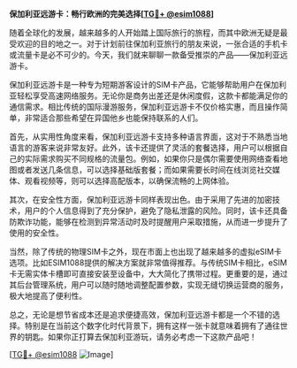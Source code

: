 **保加利亚远游卡：畅行欧洲的完美选择[[TG💪+ @esim1088](https://t.me/s/esim1088)]**

随着全球化的发展，越来越多的人开始踏上国际旅行的旅程，而其中欧洲无疑是最受欢迎的目的地之一。对于计划前往保加利亚旅行的朋友来说，一张合适的手机卡或流量卡是必不可少的。今天，我们就来聊聊一款备受推崇的产品——保加利亚远游卡。

保加利亚远游卡是一种专为短期游客设计的SIM卡产品，它能够帮助用户在保加利亚轻松享受高速网络服务。无论你是商务出差还是休闲度假，这款卡都能满足你的通信需求。相比传统的国际漫游服务，保加利亚远游卡不仅价格实惠，而且操作简单，非常适合那些希望在异国他乡也能保持联系的人们。

首先，从实用性角度来看，保加利亚远游卡支持多种语言界面，这对于不熟悉当地语言的游客来说非常友好。此外，该卡还提供了灵活的套餐选择，用户可以根据自己的实际需求购买不同规格的流量包。例如，如果你只是偶尔需要使用网络查看地图或者发送几条信息，可以选择基础版套餐；而如果需要长时间在线浏览社交媒体、观看视频等，则可以选择高配版本，以确保流畅的上网体验。

其次，在安全性方面，保加利亚远游卡同样表现出色。由于采用了先进的加密技术，用户的个人信息得到了充分保护，避免了隐私泄露的风险。同时，该卡还具备防欺诈功能，能够在检测到异常活动时及时提醒用户采取措施，从而进一步提升了使用的安全性。

当然，除了传统的物理SIM卡之外，现在市面上也出现了越来越多的虚拟eSIM卡选项。比如ESIM1088提供的解决方案就非常值得推荐。与传统SIM卡相比，eSIM卡无需实体卡槽即可直接安装至设备中，大大简化了携带过程。更重要的是，通过其后台管理系统，用户可以随时随地调整配置参数，实现无缝切换运营商的服务，极大地提高了便利性。

总之，无论是想节省成本还是追求便捷高效，保加利亚远游卡都是一个不错的选择。特别是在当前这个数字化时代背景下，拥有这样一张卡就意味着拥有了通往世界的钥匙。如果你正打算去保加利亚游玩，请务必考虑一下这款产品吧！

[[TG💪+ @esim1088](https://t.me/s/esim1088) ![Image](https://i.postimg.cc/4NQfJmqS/Snipaste-2025-05-13-00-14-12.png)]